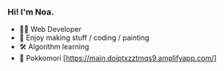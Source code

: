 <!--
**Noa-p/Noa-p** is a ✨ _special_ ✨ repository because its `README.md` (this file) appears on your GitHub profile.

Here are some ideas to get you started:

- 🔭 I’m currently working on ...
- 🌱 I’m currently learning ...
- 👯 I’m looking to collaborate on ...
- 🤔 I’m looking for help with ...
- 💬 Ask me about ...
- 📫 How to reach me: ...
- 😄 Pronouns: ...
- ⚡ Fun fact: ...
-->
### Hi! I'm Noa.
- 👩‍💻 Web Developer
- 🥥 Enjoy making stuff / coding / painting
- 🛠 Algorithm learning
- 🌲 Pokkomori [https://main.doiptxzztmqs9.amplifyapp.com/]
